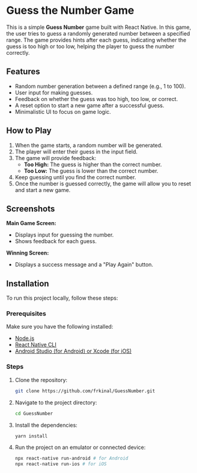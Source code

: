 # Guess the Number Game

This is a simple **Guess Number** game built with React Native. In this game, the user tries to guess a randomly generated number between a specified range. The game provides hints after each guess, indicating whether the guess is too high or too low, helping the player to guess the number correctly.

## Features

- Random number generation between a defined range (e.g., 1 to 100).
- User input for making guesses.
- Feedback on whether the guess was too high, too low, or correct.
- A reset option to start a new game after a successful guess.
- Minimalistic UI to focus on game logic.

## How to Play

1. When the game starts, a random number will be generated.
2. The player will enter their guess in the input field.
3. The game will provide feedback:
   - **Too High:** The guess is higher than the correct number.
   - **Too Low:** The guess is lower than the correct number.
4. Keep guessing until you find the correct number.
5. Once the number is guessed correctly, the game will allow you to reset and start a new game.

## Screenshots

**Main Game Screen:**

- Displays input for guessing the number.
- Shows feedback for each guess.

**Winning Screen:**

- Displays a success message and a "Play Again" button.

## Installation

To run this project locally, follow these steps:

### Prerequisites

Make sure you have the following installed:

- [Node.js](https://nodejs.org/)
- [React Native CLI](https://reactnative.dev/docs/environment-setup)
- [Android Studio (for Android) or Xcode (for iOS)](https://reactnative.dev/docs/environment-setup)

### Steps

1. Clone the repository:

   ```bash
   git clone https://github.com/frkinal/GuessNumber.git
   ```

2. Navigate to the project directory:

   ```bash
   cd GuessNumber
   ```

3. Install the dependencies:

   ```bash
   yarn install
   ```

4. Run the project on an emulator or connected device:
   ```bash
   npx react-native run-android # for Android
   npx react-native run-ios # for iOS
   ```
